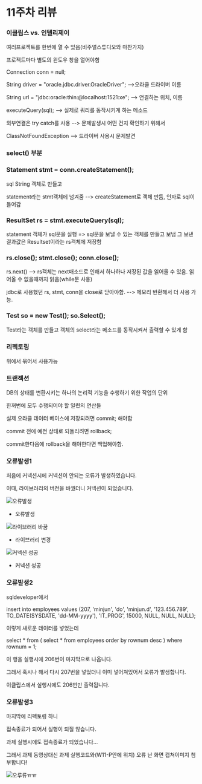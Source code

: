 # 11주차 리뷰


### 이클립스 vs. 인텔리제이

여러프로젝트를 한번에 열 수 있음(비주얼스튜디오와 마찬가지)

프로젝트마다 별도의 윈도우 창을 열어야함

Connection conn = null;

String driver = "oracle.jdbc.driver.OracleDriver";  -->오라클 드라이버 이름

String url = "jdbc:oracle:thin:@localhost:1521:xe";  --> 연결하는 위치, 이름

executeQuery(sql);  --> 실제로 쿼리를 동작시키게 하는 메소드


외부연결은 try catch를 사용 --> 문제발생시 어떤 건지 확인하기 위해서

ClassNotFoundException --> 드라이버 사용시 문제발견


### select() 부분

### Statement stmt = conn.createStatement();

sql String 객체로 만들고

statement라는 stmt객체에 넘겨줌 --> createStatement로 객체 만듬, 인자로 sql이 들어감 

### ResultSet rs = stmt.executeQuery(sql);

statement 객체가 sql문을 실행 =>  sql문을 보낼 수 있는 객체를 만들고 보냄 그 보낸 결과값은 Resultset이라는 rs객체에 저장함

### rs.close();		stmt.close();	conn.close();

rs.next()  --> rs객체는 next매소드로 인해서 하나하나 저장된 값을 읽어올 수 있음. 읽어올 수 없을때까지 읽음(while문 사용)
 
jdbc로 사용했던 rs, stmt, conn을 close로 닫아야함. --> 메모리 반환해서 더 사용 가능.

### Test so = new Test();	so.Select();	

Test라는 객체를 만들고 객체의 select라는 메소드를 동작시켜서 출력할 수 있게 함

### 리펙토링

위에서 묶어서 사용가능


### 트랜젝션

DB의 상태를 변환시키는 하나의 논리적 기능을 수행하기 위한 작업의 단위

한꺼번에 모두 수행되어야 할 일련의 연산들

실제 오라클 데이터 베이스에 저장되려면 commit; 해야함

commit 전에 예전 상태로 되돌리려면 rollback;

commit한다음에 rollback을 해야한다면 백업해야함.

### 오류발생1

처음에 커넥션시에 커넥션이 안되는 오류가 발생하였습니다.

이때, 라이브러리의 버전을 바꿨더니 커넥션이 되었습니다.

![오류발생](https://user-images.githubusercontent.com/70924137/99268674-d595b480-2868-11eb-8d48-8eca33d23ae0.JPG)

* 오류발생

![라이브러리 바꿈](https://user-images.githubusercontent.com/70924137/99268702-de868600-2868-11eb-83c8-451ee098f4dc.JPG)

* 라이브러리 변경

![커넥션 성공](https://user-images.githubusercontent.com/70924137/99268744-e514fd80-2868-11eb-8990-a76de1df06e1.JPG)

* 커넥션 성공



### 오류발생2

sqldeveloper에서 

insert into employees values (207, 'minjun', 'do', 'minjun.d', '123.456.789', TO_DATE(SYSDATE, 'dd-MM-yyyy'), 'IT_PROG', 15000, NULL, NULL, NULL);

이렇게 새로운 데이터를 넣었는데

select * from ( select * from employees order by rownum desc ) where rownum = 1;

이 행을 실행시에 206번이 마지막으로 나옵니다.

그래서 혹시나 해서 다시 207번을 넣었더니 이미 넣어져있어서 오류가 발생합니다.

이클립스에서 실행시에도 206번만 출력됩니다.


### 오류발생3

마지막에 리펙토링 하니

접속종료가 되어서 실행이 되질 않습니다.

과제 실행시에도 접속종료가 되었습니다...

그래서 과제 동영상대신 과제 실행코드와(W11-P안에 위치) 오류 난 화면 캡쳐이미지 첨부합니다!

![오루류ㅠㅠ](https://user-images.githubusercontent.com/70924137/99268238-3a044400-2868-11eb-953b-aa128f58c34c.JPG)




